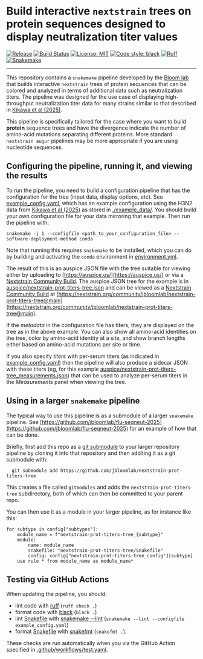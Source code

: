 # Build interactive `nextstrain` trees on protein sequences designed to display neutralization titer values

[![Release](https://img.shields.io/github/v/release/jbloomlab/nextstrain-prot-titers-tree?logo=github)](https://github.com/jbloomlab/nextstrain-prot-titers-tree/releases)
[![Build Status](https://github.com/jbloomlab/nextstrain-prot-titers-tree/actions/workflows/test.yaml/badge.svg)](https://github.com/jbloomlab/nextstrain-prot-titers-tree/actions/workflows/test.yaml)
[![License: MIT](https://img.shields.io/badge/License-MIT-yellow.svg)](https://opensource.org/licenses/MIT)
[![Code style: black](https://img.shields.io/badge/code%20style-black-000000.svg)](https://github.com/psf/black)
[![Ruff](https://img.shields.io/endpoint?url=https://raw.githubusercontent.com/charliermarsh/ruff/main/assets/badge/v2.json)](https://github.com/astral-sh/ruff)
[![Snakemake](https://img.shields.io/badge/snakemake-≥9-brightgreen.svg?style=flat)](https://snakemake.readthedocs.io)

---

This repository contains a `snakemake` pipeline developed by the [Bloom lab](https://jbloomlab.org) that builds interactive `nextstrain` trees of protein sequences that can be colored and analyzed in terms of additional data such as neutralization titers.
The pipeline was designed for the use case of displaying high-throughput neutralization titer data for many strains similar to that described in [Kikawa et al (2025)](https://doi.org/10.1101/2025.09.06.674661).

This pipeline is specifically tailored for the case where you want to build **protein** sequence trees and have the divergence indicate the number of amino-acid mutations separating different proteins.
More standard `nextstrain augur` pipelines may be more appropriate if you are using nucleotide sequences.

## Configuring the pipeline, running it, and viewing the results
To run the pipeline, you need to build a configuration pipeline that has the configuration for the tree (input data, display options, etc).
See [example_config.yaml](example_config.yaml), which has an example configuration using the H3N2 data from [Kikawa et al (2025)](https://doi.org/10.1101/2025.09.06.674661) as stored in [./example_data/](example_data).
You should build your own configuration file for your data mirroring that example.
Then run the pipeline with:

    snakemake -j 1 --configfile <path_to_your_configuration_file> --software-deployment-method conda

Note that running this requires `snakemake` to be installed, which you can do by building and activating the `conda` environment in [environment.yml](environment.yml).

The result of this is an auspice JSON file with the tree suitable for viewing either by uploading to [https://auspice.us/](https://auspice.us/) or via a [Nextstrain Community Build](https://docs.nextstrain.org/en/latest/guides/share/community-builds.html).
The auspice JSON tree for the example is in [auspice/nextstrain-prot-titers-tree.json](auspice/nextstrain-prot-titers-tree.json) and can be viewed as a [Nextstrain Community Build](https://docs.nextstrain.org/en/latest/guides/share/community-builds.html) at [https://nextstrain.org/community/jbloomlab/nextstrain-prot-titers-tree@main](https://nextstrain.org/community/jbloomlab/nextstrain-prot-titers-tree@main).

If the *metadata* in the configuration file has titers, they are displayed on the tree as in the above example.
You can also show all amino-acid identities on the tree, color by amino-acid identity at a site, and show branch lengths either based on amino-acid mutations per site or time.

If you also specify *titers* with per-serum titers (as indicated in [example_config.yaml](example_config.yaml)) then the pipeline will also produce a sidecar JSON with these titers (eg, for this example [auspice/nextstrain-prot-titers-tree_measurements.json](auspice/nextstrain-prot-titers-tree_measurements.json)) that can be used to analyze per-serum titers in the *Measurements* panel when viewing the tree.

## Using in a larger `snakemake` pipeline
The typical way to use this pipeline is as a submodule of a larger `snakemake` pipeline.
See [https://github.com/jbloomlab/flu-seqneut-2025](https://github.com/jbloomlab/flu-seqneut-2025) for an example of how that can be done.

Briefly, first add this repo as a [git submodule](https://git-scm.com/book/en/v2/Git-Tools-Submodules) to your larger repository pipeline by cloning it into that repository and then additing it as a git submodule with:

      git submodule add https://github.com/jbloomlab/nextstrain-prot-titers-tree

This creates a file called `gitmodules` and adds the `nextstrain-prot-titers-tree` subdirectory, both of which can then be committed to your parent repo.

You can then use it as a module in your larger pipeline, as for instance like this:

```
for subtype in config["subtypes"]:
    module_name = f"nextstrain-prot-titers-tree_{subtype}"
    module:
        name: module_name
        snakefile: "nextstrain-prot-titers-tree/Snakefile"
        config: config["nextstrain-prot-titers-tree_config"][subtype]
    use rule * from module_name as module_name*
```


## Testing via GitHub Actions
When updating the pipeline, you should:

 - lint code with [ruff](https://github.com/astral-sh/ruff) (`ruff check .`)
 - format code with [black](https://github.com/psf/black) (`black .`)
 - lint [Snakefile](Snakefile) with [snakemake --lint](https://snakemake.readthedocs.io/en/stable/snakefiles/best_practices.html) (`snakemake --lint --configfile example_config.yaml`)
 - format [Snakefile](Snakefile) with [snakefmt](https://github.com/snakemake/snakefmt) (`snakefmt .`).

These checks are run automatically when you via the GitHub Action specified in [.github/workflows/test.yaml](.github/workflows/test.yaml).
